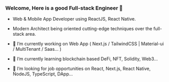 ### Welcome, Here is a good Full-stack Engineer 👋

- Web & Mobile App Developer using ReactJS, React Native.
- Modern Architect being oriented cutting-edge techniques over the full-stack area.

- 🔭 I’m currently working on Web App ( Next.js / TailwindCSS | Material-ui / MultiTenant / Saas... )
- 🌱 I’m currently learning blockchain based DeFi, NFT, Solidity, Web3...
- 👯 I’m looking for job opportunities on React, Next.js, React Native, NodeJS, TypeScript, DApp... 


<!--
Here are some ideas to get you started:

- 🔭 I’m currently working on ...
- 🌱 I’m currently learning ...
- 👯 I’m looking to collaborate on ...
- 🤔 I’m looking for help with ...
- 💬 Ask me about ...
- 📫 How to reach me: ...
- 😄 Pronouns: ...
- ⚡ Fun fact: ...
-->
